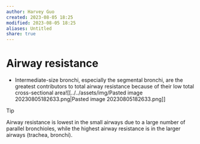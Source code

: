 ```yaml
---
author: Harvey Guo
created: 2023-08-05 18:25
modified: 2023-08-05 18:25
aliases: Untitled
share: true
---
```


# Airway resistance
- Intermediate-size bronchi, especially the segmental bronchi, are the greatest contributors to total airway resistance because of their low total cross-sectional area![[../../assets/img/Pasted image 20230805182633.png|Pasted image 20230805182633.png]]
>[!tip] 
>Airway resistance is lowest in the small airways due to a large number of parallel bronchioles, while the highest airway resistance is in the larger airways (trachea, bronchi).